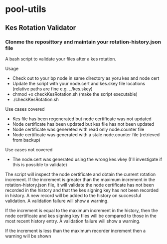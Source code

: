 # pool-utils

## Kes Rotation Validator
### Clonme the reposittory and maintain your rotation-history.json file

A bash script to validate your files after a kes rotation.

Usage
- Check out to your bp node in same directory as yoru kes and node cert
- Update the script with your node.cert and kes.skey file locations (relative paths are fine e.g. ../kes.skey)
- chmod +x checkKesRotation.sh (make the script executable)
- ./checkKesRotation.sh

Use cases covered
- Kes file has been regenerated but node certificate was not updated
- Node certificate has been updated but kes file has not been updated
- Node certificate was genereted with read only node.counter file
- Node certificate was generated with a stale node.counter file (retrieved from backup)

Use cases not covered
- The node.cert was generated using the wrong kes.vkey (I'll investigate if this is possible to validate)

The script will inspect the node certificate and obtain the current rotation increment. 
If the increment is greater than the maximum increment in the rotation-history.json file, it will validate the node certificate has not been recorded in the history and that the kes signing key has not been recorded in history. 
A new record will be added to the history on successful validation.
A validation failure will show a warning.

If the increment is equal to the maximum increment in the history, then the node certificate and kes signing key files will be compared to those in the most recent history entry.
A validation failure will show a warning.

If the increment is less than the maximum recorder increment then a warning will be shown



